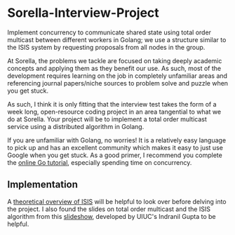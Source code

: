 # Sorella-Interview-Project
Implement concurrency to communicate shared state using total order multicast between different workers in Golang; we use a structure similar to the ISIS system by requesting proposals from all nodes in the group.


At Sorella, the problems we tackle are focused on taking deeply academic concepts and applying them as they benefit our use. As such, most of the development requires learning on the job in completely unfamiliar areas and referencing journal papers/niche sources to problem solve and puzzle when you get stuck.

As such, I think it is only fitting that the interview test takes the form of a week long, open-resource coding project in an area tangential to what we do at Sorella. Your project will be to implement a total order multicast service using a distributed algorithm in Golang.

If you are unfamiliar with Golang, no worries! It is a relatively easy language to pick up and has an excellent community which makes it easy to just use Google when you get stuck. As a good primer, I recommend you complete the [online Go tutorial](https://go.dev/tour/welcome/1), especially spending time on concurrency.

## Implementation

A [theoretical overview of ISIS](https://www.cs.purdue.edu/homes/bb/cs542-15Spr/Birman-Reliable-Broadcast.pdf) will be helpful to look over before delving into the project. I also found the slides on total order multicast and the ISIS algorithm from this [slideshow](https://courses.grainger.illinois.edu/ece428/sp2021//assets/slides/lect8-after.pdf), developed by UIUC's Indranil Gupta to be helpful.  

